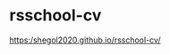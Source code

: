 # rsschool-cv

[https:/shegol2020.github.io/rsschool-cv/](https:/shegol2020.github.io/rsschool-cv/)

